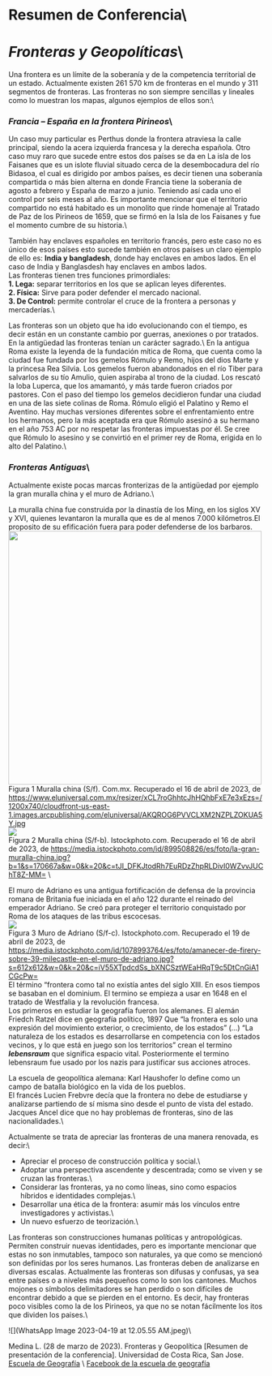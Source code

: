 # **Resumen de Conferencia**\
# **_Fronteras y Geopolíticas_**\
Una frontera es un límite de la soberanía y de la competencia territorial de un estado.
Actualmente existen 261 570 km de fronteras en el mundo y 311 segmentos de fronteras. Las fronteras no son siempre sencillas y lineales como lo muestran los mapas, algunos ejemplos de ellos son:\



### **_Francia – España en la frontera Pirineos_**\
Un caso muy particular es Perthus donde la frontera atraviesa la calle principal, siendo la acera izquierda francesa y la derecha española. 
Otro caso muy raro que sucede entre estos dos países se da en La isla de los Faisanes que es un islote fluvial situado cerca de la desembocadura del río Bidasoa, el cual es dirigido por ambos países, es decir tienen una soberanía compartida o más bien alterna en donde Francia tiene la soberanía de agosto a febrero y España de marzo a junio. Teniendo así cada uno el control por seis meses al año. Es importante mencionar que el territorio compartido no está habitado es un monolito que rinde homenaje al Tratado de Paz de los Pirineos de 1659, que se firmó en la Isla de los Faisanes y fue el momento cumbre de su historia.\

También hay enclaves españoles en territorio francés, pero este caso no es único de esos países esto sucede también en otros países un claro ejemplo de ello es: **India y bangladesh**, donde hay enclaves en ambos lados.
En el caso de India y Banglasdesh hay enclaves en ambos lados.\
Las fronteras tienen tres funciones primordiales:\
**1. Lega:** separar territorios en los que se aplican leyes diferentes.\
**2. Física:** Sirve para poder defender el mercado nacional.\
**3. De Control:** permite controlar el cruce de la frontera a personas y mercaderías.\

Las fronteras son un objeto que ha ido evolucionando con el tiempo, es decir están en un constante cambio por guerras, anexiones o por tratados. En la antigüedad las fronteras tenían un carácter sagrado.\ 
En la antigua Roma existe la leyenda de la fundación mítica de Roma, que cuenta como la ciudad fue fundada por los gemelos Rómulo y Remo, hijos del dios Marte y la princesa Rea Silvia. Los gemelos fueron abandonados en el río Tiber para salvarlos de su tío Amulio, quien aspiraba al trono de la ciudad. Los rescató la loba Luperca, que los amamantó, y más tarde fueron criados por pastores.
Con el paso del tiempo los gemelos decidieron fundar una ciudad en una de las siete colinas de Roma. Rómulo eligió el Palatino y Remo el Aventino. Hay muchas versiones diferentes sobre el enfrentamiento entre los hermanos, pero la más aceptada era que Rómulo asesinó a su hermano en el año 753 AC por no respetar las fronteras impuestas por él. Se cree que Rómulo lo asesino y se convirtió en el primer rey de Roma, erigida en lo alto del Palatino.\

### **_Fronteras Antiguas_**\
Actualmente existe pocas marcas fronterizas de la antigüedad por ejemplo la gran muralla china y el muro de Adriano.\

La muralla china fue construida por la dinastía de los Ming, en los siglos XV y XVI, quienes levantaron la muralla que es de al menos 7.000 kilómetros.El proposito de su efificación fuera para poder defenderse de los barbaros.\
<img src= "https://www.eluniversal.com.mx/resizer/xCL7roGhhtcJhHQhbFxE7e3xEzs=/1200x740/cloudfront-us-east-1.images.arcpublishing.com/eluniversal/AKQROG6PVVCLXM2NZPLZOKUA5Y.jpg" width= "500">\
Figura 1 Muralla china (S/f). Com.mx. Recuperado el 16 de abril de 2023, de https://www.eluniversal.com.mx/resizer/xCL7roGhhtcJhHQhbFxE7e3xEzs=/1200x740/cloudfront-us-east-1.images.arcpublishing.com/eluniversal/AKQROG6PVVCLXM2NZPLZOKUA5Y.jpg \
    ![](https://media.istockphoto.com/id/899508826/es/foto/la-gran-muralla-china.jpg?b=1&s=170667a&w=0&k=20&c=tJI_DFKJtodRh7EuRDzZhpRLDivI0WZvvJUChT8Z-MM=)\
Figura 2 Muralla china (S/f-b). Istockphoto.com. Recuperado el 16 de abril de 2023, de https://media.istockphoto.com/id/899508826/es/foto/la-gran-muralla-china.jpg?b=1&s=170667a&w=0&k=20&c=tJI_DFKJtodRh7EuRDzZhpRLDivI0WZvvJUChT8Z-MM= \

El muro de Adriano es una antigua fortificación de defensa de la provincia romana de Britania fue iniciada en el año 122 durante el reinado del emperador Adriano. Se creó para proteger el territorio conquistado por Roma de los ataques de las tribus escocesas.\
![](https://media.istockphoto.com/id/1078993764/es/foto/amanecer-de-firery-sobre-39-milecastle-en-el-muro-de-adriano.jpg?s=612x612&w=0&k=20&c=iV55XTpdcdSs_bXNCSztWEaHRqT9c5DtCnGiA1CGcPw=)\
Figura 3 Muro de Adriano (S/f-c). Istockphoto.com. Recuperado el 19 de abril de 2023, de https://media.istockphoto.com/id/1078993764/es/foto/amanecer-de-firery-sobre-39-milecastle-en-el-muro-de-adriano.jpg?s=612x612&w=0&k=20&c=iV55XTpdcdSs_bXNCSztWEaHRqT9c5DtCnGiA1CGcPw= \
El término “frontera como tal no existía antes del siglo XIII. En esos tiempos se basaban en el dominium.
El termino se empieza a usar en 1648 en el tratado de Westfalia y la revolución francesa.\
Los primeros en estudiar la geografía fueron los alemanes. El alemán Friedch Ratzel dice en geografía político, 1897 Que “la frontera es solo una expresión del movimiento exterior, o crecimiento, de los estados” (…) “La naturaleza de los estados es desarrollarse en competencia con los estados vecinos, y lo que está en juego son los territorios” crean el termino **_lebensraum_** que significa espacio vital. Posteriormente el termino lebensraum fue usado por los nazis para justificar sus acciones atroces.

La escuela de geopolítica alemana: Karl Haushofer lo define como un campo de batalla biológico en la vida de los pueblos.\
El francés Lucien Frebvre decía que la frontera no debe de estudiarse y analizarse partiendo de sí misma sino desde el punto de vista del estado.
Jacques Ancel dice que no hay problemas de fronteras, sino de las nacionalidades.\

Actualmente se trata de apreciar las fronteras de una manera renovada, es decir:\
-	Apreciar el proceso de construcción política y social.\
-	Adoptar una perspectiva ascendente y descentrada; como se viven y se cruzan las fronteras.\
-	Considerar las fronteras, ya no como líneas, sino como espacios híbridos e identidades complejas.\
-	Desarrollar una ética de la frontera: asumir más los vínculos entre investigadores y activistas.\
-	Un nuevo esfuerzo de teorización.\

Las fronteras son construcciones humanas políticas y antropológicas. Permiten construir nuevas identidades, pero es importante mencionar que estas no son inmutables, tampoco son naturales, ya que como se mencionó son definidas por los seres humanos.
Las fronteras deben de analizarse en diversas escalas. Actualmente las fronteras son difusas y confusas, ya sea entre países o a niveles más pequeños como lo son los cantones. Muchos mojones o símbolos delimitadores se han perdido o son difíciles de encontrar debido a que se pierden en el entorno. Es decir, hay fronteras poco visibles como la de los Pirineos, ya que no se notan fácilmente los itos que dividen los paises.\ 

![](WhatsApp Image 2023-04-19 at 12.05.55 AM.jpeg)\

 Medina L. (28 de marzo de 2023). Fronteras y Geopolítica [Resumen de presentación de la conferencia]. Universidad de Costa Rica, San Jose.
[Escuela de Geografía](https://www.geografia.fcs.ucr.ac.cr/index.php) \ 
[Facebook de la escuela de geografía](https://www.facebook.com/escueladegeografia.ucr/about)





